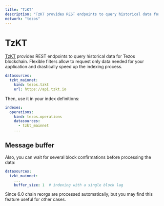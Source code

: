 ```yaml
---
title: "TzKT"
description: "TzKT provides REST endpoints to query historical data for Tezos blockchain. Flexible filters allow to request only data needed for your application and drastically speed up the indexing process."
network: "tezos"
---
```


# TzKT

[TzKT](https://api.tzkt.io/) provides REST endpoints to query historical data for Tezos blockchain. Flexible filters allow to request only data needed for your application and drastically speed up the indexing process.

```yaml [dipdup.yaml]
datasources:
  tzkt_mainnet:
    kind: tezos.tzkt
    url: https://api.tzkt.io
```

Then, use it in your index definitions:

```yaml [dipdup.yaml]
indexes:
  operations:
    kind: tezos.operations
    datasources:
      - tzkt_mainnet
    ...
```

## Message buffer

Also, you can wait for several block confirmations before processing the data:

```yaml [dipdup.yaml]
datasources:
  tzkt_mainnet:
    ...
    buffer_size: 1  # indexing with a single block lag
```

Since 6.0 chain reorgs are processed automatically, but you may find this feature useful for other cases.
